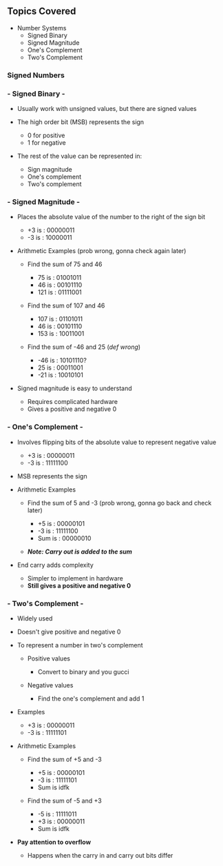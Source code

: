 ## Topics Covered
- Number Systems
  - Signed Binary
  - Signed Magnitude
  - One's Complement
  - Two's Complement
  
### Signed Numbers

### - Signed Binary -

- Usually work with unsigned values, but there are signed values

- The high order bit (MSB) represents the sign
  - 0 for positive
  - 1 for negative
  
- The rest of the value can be represented in:
  - Sign magnitude
  - One's complement
  - Two's complement
  
### - Signed Magnitude -

- Places the absolute value of the number to the right of the sign bit
  - +3 is : 00000011
  - -3 is : 10000011
  
- Arithmetic Examples (prob wrong, gonna check again later)
  - Find the sum of 75 and 46
    - 75  is : 01001011
    - 46  is : 00101110
    - 121 is : 01111001
    
  - Find the sum of 107 and 46
    - 107 is : 01101011
    - 46  is : 00101110
    - 153 is : 10011001
    
  - Find the sum of -46 and 25 (<i>def wrong</i>)
    - -46 is : 10101110?
    -  25 is : 00011001
    - -21 is : 10010101
  
- Signed magnitude is easy to understand
  - Requires complicated hardware
  - Gives a positive and negative 0

### - One's Complement -

- Involves flipping bits of the absolute value to represent negative value
  - +3 is : 00000011
  - -3 is : 11111100
  
- MSB represents the sign

- Arithmetic Examples
  - Find the sum of 5 and -3 (prob wrong, gonna go back and check later)
    - +5 is  : 00000101
    - -3 is  : 11111100
    - Sum is : 00000010
    
  - <b><i>Note: Carry out is added to the sum</i></b>
  
- End carry adds complexity
  - Simpler to implement in hardware
  - <b>Still gives a positive and negative 0</b>

### - Two's Complement -

- Widely used

- Doesn't give positive and negative 0

- To represent a number in two's complement
  - Positive values
    - Convert to binary and you gucci
    
  - Negative values
    - Find the one's complement and add 1
    
- Examples
  - +3 is : 00000011
  - -3 is : 11111101

- Arithmetic Examples
  - Find the sum of +5 and -3
    - +5 is : 00000101
    - -3 is : 11111101
    - Sum is idfk
    
  - Find the sum of -5 and +3
    - -5 is : 11111011
    - +3 is : 00000011
    - Sum is idfk
    
- <b>Pay attention to overflow</b>
  - Happens when the carry in and carry out bits differ
